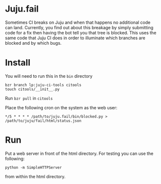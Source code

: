 # Juju.fail

Sometimes CI breaks on Juju and when that happens no additional code can land.
Currently, you find out about this breakage by simply submitting code for a
fix then having the bot tell you that tree is blocked. This uses the same
code that Juju CI does in order to illuminate which branches are blocked and
by which bugs.

# Install

You will need to run this in the `bin` directory

    bzr branch lp:juju-ci-tools citools
    touch citools/__init__.py

Run `bzr pull` in `citools`

Place the following cron on the system as the web user:

```
*/5 * * * * /path/to/juju.fail/bin/blocked.py > /path/to/juju/fail/html/status.json
```

# Run

Put a web server in front of the html directory. For testing you can use the following:

```
python -m SimpleHTTPServer
```

from within the html directory.

